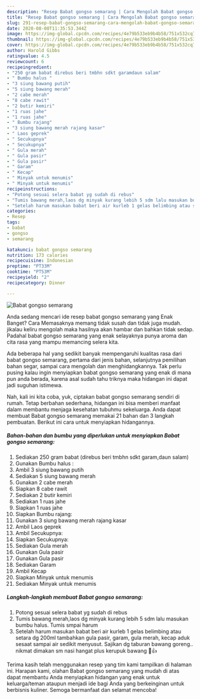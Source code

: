 ```yaml
---
description: "Resep Babat gongso semarang | Cara Mengolah Babat gongso semarang Yang Menggugah Selera"
title: "Resep Babat gongso semarang | Cara Mengolah Babat gongso semarang Yang Menggugah Selera"
slug: 291-resep-babat-gongso-semarang-cara-mengolah-babat-gongso-semarang-yang-menggugah-selera
date: 2020-08-08T11:35:53.344Z
image: https://img-global.cpcdn.com/recipes/4e79b533eb9b4b58/751x532cq70/babat-gongso-semarang-foto-resep-utama.jpg
thumbnail: https://img-global.cpcdn.com/recipes/4e79b533eb9b4b58/751x532cq70/babat-gongso-semarang-foto-resep-utama.jpg
cover: https://img-global.cpcdn.com/recipes/4e79b533eb9b4b58/751x532cq70/babat-gongso-semarang-foto-resep-utama.jpg
author: Harold Gibbs
ratingvalue: 4.5
reviewcount: 6
recipeingredient:
- "250 gram babat direbus beri tmbhn sdkt garamdaun salam"
- " Bumbu halus "
- "3 siung bawang putih"
- "5 siung bawang merah"
- "2 cabe merah"
- "8 cabe rawit"
- "2 butir kemiri"
- "1 ruas jahe"
- "1 ruas jahe"
- " Bumbu rajang"
- "3 siung bawang merah rajang kasar"
- " Laos geprek"
- " Secukupnya"
- " Secukupnya"
- " Gula merah"
- " Gula pasir"
- " Gula pasir"
- " Garam"
- " Kecap"
- " Minyak untuk menumis"
- " Minyak untuk menumis"
recipeinstructions:
- "Potong sesuai selera babat yg sudah di rebus"
- "Tumis bawang merah,laos dg minyak kurang lebih 5 sdm lalu masukan bumbu halus. Tumis smpai harum"
- "Setelah harum masukan babat beri air kurleb 1 gelas belimbing atau setara dg 200ml tambahkan gula pasir, garam, gula merah, kecap aduk sesaat sampai air sedikit menyusut. Sajikan dg taburan bawang goreng.. nikmat dimakan sm nasi hangat plus kerupuk bawang 🤤👍"
categories:
- Resep
tags:
- babat
- gongso
- semarang

katakunci: babat gongso semarang 
nutrition: 173 calories
recipecuisine: Indonesian
preptime: "PT33M"
cooktime: "PT53M"
recipeyield: "2"
recipecategory: Dinner

---
```



![Babat gongso semarang](https://img-global.cpcdn.com/recipes/4e79b533eb9b4b58/751x532cq70/babat-gongso-semarang-foto-resep-utama.jpg)

Anda sedang mencari ide resep babat gongso semarang yang Enak Banget? Cara Memasaknya memang tidak susah dan tidak juga mudah. jikalau keliru mengolah maka hasilnya akan hambar dan bahkan tidak sedap. Padahal babat gongso semarang yang enak selayaknya punya aroma dan cita rasa yang mampu memancing selera kita.

Ada beberapa hal yang sedikit banyak mempengaruhi kualitas rasa dari babat gongso semarang, pertama dari jenis bahan, selanjutnya pemilihan bahan segar, sampai cara mengolah dan menghidangkannya. Tak perlu pusing kalau ingin menyiapkan babat gongso semarang yang enak di mana pun anda berada, karena asal sudah tahu triknya maka hidangan ini dapat jadi suguhan istimewa.




Nah, kali ini kita coba, yuk, ciptakan babat gongso semarang sendiri di rumah. Tetap berbahan sederhana, hidangan ini bisa memberi manfaat dalam membantu menjaga kesehatan tubuhmu sekeluarga. Anda dapat membuat Babat gongso semarang memakai 21 bahan dan 3 langkah pembuatan. Berikut ini cara untuk menyiapkan hidangannya.

<!--inarticleads1-->

##### Bahan-bahan dan bumbu yang diperlukan untuk menyiapkan Babat gongso semarang:

1. Sediakan 250 gram babat (direbus beri tmbhn sdkt garam,daun salam)
1. Gunakan  Bumbu halus :
1. Ambil 3 siung bawang putih
1. Sediakan 5 siung bawang merah
1. Gunakan 2 cabe merah
1. Siapkan 8 cabe rawit
1. Sediakan 2 butir kemiri
1. Sediakan 1 ruas jahe
1. Siapkan 1 ruas jahe
1. Siapkan  Bumbu rajang:
1. Gunakan 3 siung bawang merah rajang kasar
1. Ambil  Laos geprek
1. Ambil  Secukupnya:
1. Siapkan  Secukupnya:
1. Sediakan  Gula merah
1. Gunakan  Gula pasir
1. Gunakan  Gula pasir
1. Sediakan  Garam
1. Ambil  Kecap
1. Siapkan  Minyak untuk menumis
1. Sediakan  Minyak untuk menumis




<!--inarticleads2-->

##### Langkah-langkah membuat Babat gongso semarang:

1. Potong sesuai selera babat yg sudah di rebus
1. Tumis bawang merah,laos dg minyak kurang lebih 5 sdm lalu masukan bumbu halus. Tumis smpai harum
1. Setelah harum masukan babat beri air kurleb 1 gelas belimbing atau setara dg 200ml tambahkan gula pasir, garam, gula merah, kecap aduk sesaat sampai air sedikit menyusut. Sajikan dg taburan bawang goreng.. nikmat dimakan sm nasi hangat plus kerupuk bawang 🤤👍




Terima kasih telah menggunakan resep yang tim kami tampilkan di halaman ini. Harapan kami, olahan Babat gongso semarang yang mudah di atas dapat membantu Anda menyiapkan hidangan yang enak untuk keluarga/teman ataupun menjadi ide bagi Anda yang berkeinginan untuk berbisnis kuliner. Semoga bermanfaat dan selamat mencoba!
